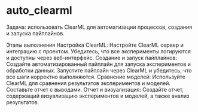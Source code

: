 # auto_clearml
Задача: использовать ClearML для автоматизации процессов, создания и запуска пайплайнов.

Этапы выполнения
Настройка ClearML:
Настройте ClearML сервер и интеграцию с проектом.
Убедитесь, что все эксперименты логируются и доступны через веб-интерфейс.
Создание и запуск пайплайнов:
Создайте автоматизированный пайплайн для запуска экспериментов и обработки данных.
Запустите пайплайн через ClearML и убедитесь, что все шаги корректно выполняются.
Сравнение моделей:
Используйте ClearML для сравнения результатов экспериментов и моделей.
Составьте отчет с выводами.
Отчет и визуализация:
Создайте отчет, содержащий визуализацию экспериментов и моделей, а также анализ результатов.
